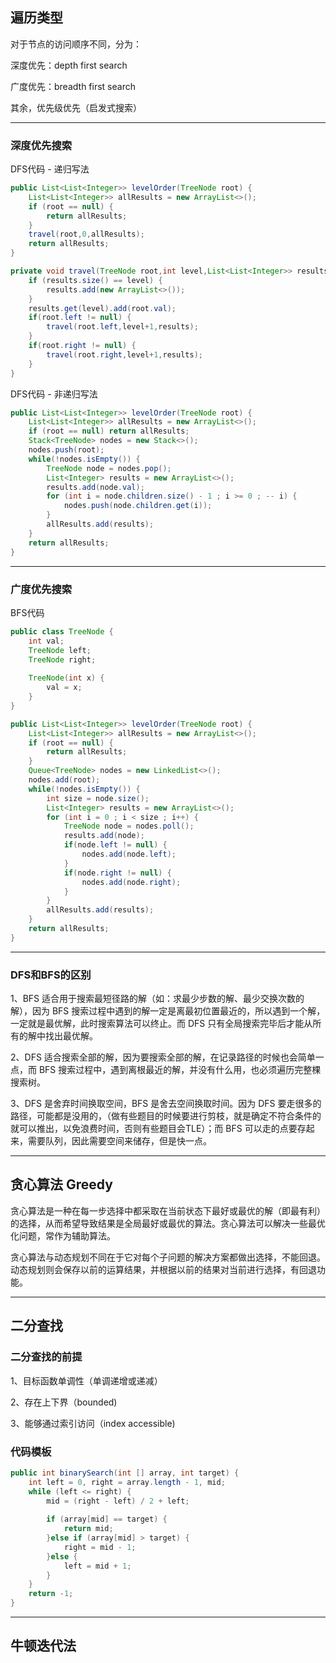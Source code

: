 ## 遍历类型

对于节点的访问顺序不同，分为：

深度优先：depth first search

广度优先：breadth first search

其余，优先级优先（启发式搜索）

------

### 深度优先搜索

DFS代码 - 递归写法

```java
public List<List<Integer>> levelOrder(TreeNode root) {
    List<List<Integer>> allResults = new ArrayList<>();
    if (root == null) {
        return allResults;
    }
    travel(root,0,allResults);
    return allResults;
}

private void travel(TreeNode root,int level,List<List<Integer>> results) {
    if (results.size() == level) {
        results.add(new ArrayList<>());
    }
    results.get(level).add(root.val);
    if(root.left != null) {
        travel(root.left,level+1,results);
    }
    if(root.right != null) {
        travel(root.right,level+1,results);
    }
}
```

DFS代码 - 非递归写法

```java
public List<List<Integer>> levelOrder(TreeNode root) {
    List<List<Integer>> allResults = new ArrayList<>();
    if (root == null) return allResults;
    Stack<TreeNode> nodes = new Stack<>();
    nodes.push(root);
    while(!nodes.isEmpty()) {
        TreeNode node = nodes.pop();
        List<Integer> results = new ArrayList<>();
        results.add(node.val);
        for (int i = node.children.size() - 1 ; i >= 0 ; -- i) {
            nodes.push(node.children.get(i));
        }
        allResults.add(results);
    }
    return allResults;
}
```

------

### 广度优先搜索

BFS代码

```java
public class TreeNode {
    int val;
    TreeNode left;
    TreeNode right;
    
    TreeNode(int x) {
        val = x;
    }
}

public List<List<Integer>> levelOrder(TreeNode root) {
    List<List<Integer>> allResults = new ArrayList<>();
    if (root == null) {
        return allResults;
    }
    Queue<TreeNode> nodes = new LinkedList<>();
    nodes.add(root);
    while(!nodes.isEmpty()) {
        int size = node.size();
        List<Integer> results = new ArrayList<>();
        for (int i = 0 ; i < size ; i++) {
            TreeNode node = nodes.poll();
            results.add(node);
            if(node.left != null) {
                nodes.add(node.left);
            }
            if(node.right != null) {
                nodes.add(node.right);
            }
        }
        allResults.add(results);
    }
    return allResults;
}
```

------

### DFS和BFS的区别

1、BFS 适合用于搜索最短径路的解（如：求最少步数的解、最少交换次数的解），因为 BFS 搜索过程中遇到的解一定是离最初位置最近的，所以遇到一个解，一定就是最优解，此时搜索算法可以终止。而 DFS 只有全局搜索完毕后才能从所有的解中找出最优解。

2、DFS 适合搜索全部的解，因为要搜索全部的解，在记录路径的时候也会简单一点，而 BFS 搜索过程中，遇到离根最近的解，并没有什么用，也必须遍历完整棵搜索树。

3、DFS 是舍弃时间换取空间，BFS 是舍去空间换取时间。因为 DFS 要走很多的路径，可能都是没用的，（做有些题目的时候要进行剪枝，就是确定不符合条件的就可以推出，以免浪费时间，否则有些题目会TLE）；而 BFS 可以走的点要存起来，需要队列，因此需要空间来储存，但是快一点。

------

## 贪心算法 Greedy

贪心算法是一种在每一步选择中都采取在当前状态下最好或最优的解（即最有利）的选择，从而希望导致结果是全局最好或最优的算法。贪心算法可以解决一些最优化问题，常作为辅助算法。

贪心算法与动态规划不同在于它对每个子问题的解决方案都做出选择，不能回退。动态规划则会保存以前的运算结果，并根据以前的结果对当前进行选择，有回退功能。

------

## 二分查找

### 二分查找的前提

1、目标函数单调性（单调递增或递减）

2、存在上下界（bounded)

3、能够通过索引访问（index accessible)

### 代码模板

```java
public int binarySearch(int [] array, int target) {
    int left = 0, right = array.length - 1, mid;
    while (left <= right) {
        mid = (right - left) / 2 + left;
    
    	if (array[mid] == target) {
        	return mid;
    	}else if (array[mid] > target) {
        	right = mid - 1;
    	}else {
        	left = mid + 1;
    	}
	}
    return -1;
}
```

------

## 牛顿迭代法

[牛顿迭代法]: https://www.beyond3d.com/content/articles/8/